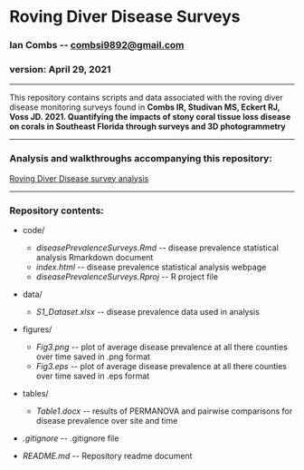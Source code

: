 Roving Diver Disease Surveys
==========================================


### Ian Combs -- <combsi9892@gmail.com>
### version: April 29, 2021

------------------------------------------------------------------------
This repository contains scripts and data associated with the roving diver disease monitoring surveys found in **Combs IR, Studivan MS, Eckert RJ, Voss JD. 2021. Quantifying the impacts of stony coral tissue loss disease on corals in Southeast Florida through surveys and 3D photogrammetry**

------------------------------------------------------------------------
### Analysis and walkthroughs accompanying this repository:
[Roving Diver Disease survey analysis](https://icombs2017.github.io/rovingDiverDiseaseSurveys/code/)

------------------------------------------------------------------------

### Repository contents:

- code/
  - *diseasePrevalenceSurveys.Rmd* -- disease prevalence statistical analysis Rmarkdown document
  - *index.html* -- disease prevalence statistical analysis webpage
  - *diseasePrevalenceSurveys.Rproj* -- R project file

- data/
  - *S1_Dataset.xlsx* -- disease prevalence data used in analysis

- figures/
  - *Fig3.png* -- plot of average disease prevalence at all there counties over time saved in .png format
  - *Fig3.eps* -- plot of average disease prevalence at all there counties over time saved in .eps format

- tables/
  - *Table1.docx* -- results of PERMANOVA and pairwise comparisons for disease prevalence over site and time

- *.gitignore* -- .gitignore file

- *README.md* -- Repository readme document
